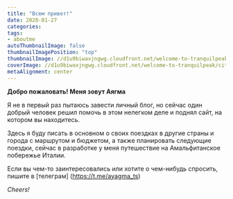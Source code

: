 ```yaml
---
title: "Всем привет!"
date: 2028-01-27
categories:
tags:
- aboutme
autoThumbnailImage: false
thumbnailImagePosition: "top"
thumbnailImage: //d1u9biwaxjngwg.cloudfront.net/welcome-to-tranquilpeak/city-750.jpg
coverImage: //d1u9biwaxjngwg.cloudfront.net/welcome-to-tranquilpeak/city.jpg
metaAlignment: center
---
```


**Добро пожаловать! Меня зовут Аягма**

<!--more-->

Я не в первый раз пытаюсь завести личный блог, но сейчас один добрый человек решил помочь в этом нелегком деле и поднял сайт, на котором вы находитесь.

Здесь я буду  писать в основном о своих поездках в другие страны и города с маршрутом и бюджетом, а также планировать следующие поездки, сейчас в разработке у меня путешествие на Амальфитанское побережье Италии.

Если вы чем-то заинтересовались или хотите о чем-нибудь спросить, пишите в [телеграм] (https://t.me/ayagma_ts)

*Cheers!*
